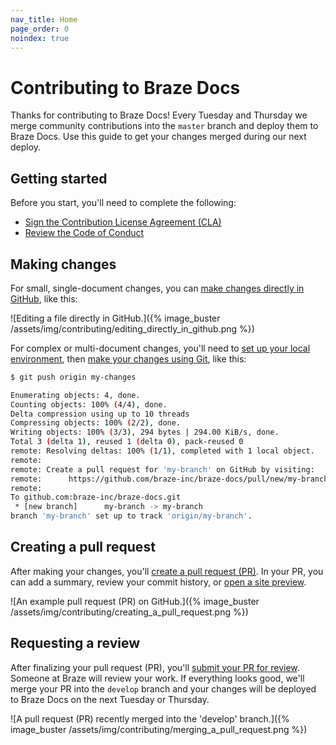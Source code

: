 ```yaml
---
nav_title: Home
page_order: 0
noindex: true
---
```


# Contributing to Braze Docs

Thanks for contributing to Braze Docs! Every Tuesday and Thursday we merge community contributions into the `master` branch and deploy them to Braze Docs. Use this guide to get your changes merged during our next deploy.

## Getting started

Before you start, you'll need to complete the following:

- [Sign the Contribution License Agreement (CLA)](https://www.braze.com/docs/cla)
- [Review the Code of Conduct](https://github.com/braze-inc/braze-docs/blob/develop/CODE_OF_CONDUCT.md)

## Making changes

For small, single-document changes, you can [make changes directly in GitHub]({{sitebase.url}}/docs/home/getting_started/your_first_contribution/?tab=github#make-a-change), like this:

![Editing a file directly in GitHub.]({% image_buster /assets/img/contributing/editing_directly_in_github.png %})

For complex or multi-document changes, you'll need to [set up your local environment]({{sitebase.url}}/docs/home/getting_started/setting_up_your_environment), then [make your changes using Git]({{sitebase.url}}/docs/home/getting_started/your_first_contribution/?tab=local%20environment#make-a-change), like this:

```bash
$ git push origin my-changes

Enumerating objects: 4, done.
Counting objects: 100% (4/4), done.
Delta compression using up to 10 threads
Compressing objects: 100% (2/2), done.
Writing objects: 100% (3/3), 294 bytes | 294.00 KiB/s, done.
Total 3 (delta 1), reused 1 (delta 0), pack-reused 0
remote: Resolving deltas: 100% (1/1), completed with 1 local object.
remote:
remote: Create a pull request for 'my-branch' on GitHub by visiting:
remote:      https://github.com/braze-inc/braze-docs/pull/new/my-branch
remote:
To github.com:braze-inc/braze-docs.git
 * [new branch]      my-branch -> my-branch
branch 'my-branch' set up to track 'origin/my-branch'.
```

## Creating a pull request

After making your changes, you'll [create a pull request (PR)]({{sitebase.url}}/docs/home/getting_started/your_first_contribution/#create-a-pull-request-pr). In your PR, you can add a summary, review your commit history, or [open a site preview]({{sitebase.url}}/docs/home/getting_started/your_first_contribution/#preview-your-changes).

![An example pull request (PR) on GitHub.]({% image_buster /assets/img/contributing/creating_a_pull_request.png %})

## Requesting a review

After finalizing your pull request (PR), you'll [submit your PR for review]({{sitebase.url}}/docs/home/getting_started/your_first_contribution/#request-a-review). Someone at Braze will review your work. If everything looks good, we'll merge your PR into the `develop` branch and your changes will be deployed to Braze Docs on the next Tuesday or Thursday.

![A pull request (PR) recently merged into the 'develop' branch.]({% image_buster /assets/img/contributing/merging_a_pull_request.png %})
